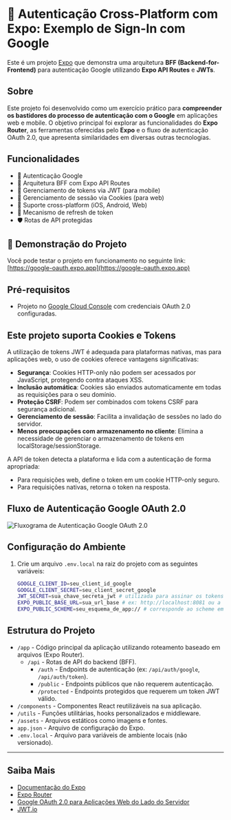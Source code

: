 # 🔐 Autenticação Cross-Platform com Expo: Exemplo de Sign-In com Google

Este é um projeto [Expo](https://expo.dev) que demonstra uma arquitetura **BFF (Backend-for-Frontend)** para autenticação Google utilizando **Expo API Routes** e **JWTs**.

## Sobre

Este projeto foi desenvolvido como um exercício prático para **compreender os bastidores do processo de autenticação com o Google** em aplicações web e mobile. O objetivo principal foi explorar as funcionalidades do **Expo Router**, as ferramentas oferecidas pelo **Expo** e o fluxo de autenticação OAuth 2.0, que apresenta similaridades em diversas outras tecnologias.

## Funcionalidades

- 🔐 Autenticação Google
- 🎯 Arquitetura BFF com Expo API Routes
- 🎫 Gerenciamento de tokens via JWT (para mobile)
- 🎫 Gerenciamento de sessão via Cookies (para web)
- 📱 Suporte cross-platform (iOS, Android, Web)
- 🔄 Mecanismo de refresh de token
- 🛡️ Rotas de API protegidas

## 🚀 Demonstração do Projeto

Você pode testar o projeto em funcionamento no seguinte link:
[https://google-oauth.expo.app](https://google-oauth.expo.app)


## Pré-requisitos

- Projeto no [Google Cloud Console](https://console.cloud.google.com) com credenciais OAuth 2.0 configuradas.

## Este projeto suporta Cookies e Tokens

A utilização de tokens JWT é adequada para plataformas nativas, mas para aplicações web, o uso de cookies oferece vantagens significativas:

- **Segurança**: Cookies HTTP-only não podem ser acessados por JavaScript, protegendo contra ataques XSS.
- **Inclusão automática**: Cookies são enviados automaticamente em todas as requisições para o seu domínio.
- **Proteção CSRF**: Podem ser combinados com tokens CSRF para segurança adicional.
- **Gerenciamento de sessão**: Facilita a invalidação de sessões no lado do servidor.
- **Menos preocupações com armazenamento no cliente**: Elimina a necessidade de gerenciar o armazenamento de tokens em localStorage/sessionStorage.

A API de token detecta a plataforma e lida com a autenticação de forma apropriada:

- Para requisições web, define o token em um cookie HTTP-only seguro.
- Para requisições nativas, retorna o token na resposta.

## Fluxo de Autenticação Google OAuth 2.0

![Fluxograma de Autenticação Google OAuth 2.0](assets/Fluxograma_Google_OAuth.png)


## Configuração do Ambiente

1.  Crie um arquivo `.env.local` na raiz do projeto com as seguintes variáveis:

    ```bash
    GOOGLE_CLIENT_ID=seu_client_id_google
    GOOGLE_CLIENT_SECRET=seu_client_secret_google
    JWT_SECRET=sua_chave_secreta_jwt # utilizada para assinar os tokens JWT
    EXPO_PUBLIC_BASE_URL=sua_url_base # ex: http://localhost:8081 ou a URL do seu túnel de desenvolvimento (ex: ngrok)
    EXPO_PUBLIC_SCHEME=seu_esquema_de_app:// # corresponde ao scheme em app.json (ex: myapp://)
    ```

## Estrutura do Projeto

-   `/app` - Código principal da aplicação utilizando roteamento baseado em arquivos (Expo Router).
    -   `/api` - Rotas de API do backend (BFF).
        -   `/auth` - Endpoints de autenticação (ex: `/api/auth/google`, `/api/auth/token`).
        -   `/public` - Endpoints públicos que não requerem autenticação.
        -   `/protected` - Endpoints protegidos que requerem um token JWT válido.
-   `/components` - Componentes React reutilizáveis na sua aplicação.
-   `/utils` - Funções utilitárias, hooks personalizados e middleware.
-   `/assets` - Arquivos estáticos como imagens e fontes.
-   `app.json` - Arquivo de configuração do Expo.
-   `.env.local` - Arquivo para variáveis de ambiente locais (não versionado).

---

## Saiba Mais

-   [Documentação do Expo](https://docs.expo.dev/)
-   [Expo Router](https://docs.expo.dev/router/introduction/)
-   [Google OAuth 2.0 para Aplicações Web do Lado do Servidor](https://developers.google.com/identity/protocols/oauth2/web-server)
-   [JWT.io](https://jwt.io/)
